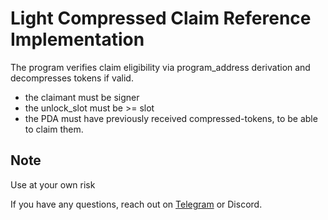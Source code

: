 # Light Compressed Claim Reference Implementation

The program verifies claim eligibility via program_address derivation and decompresses tokens if valid.

- the claimant must be signer
- the unlock_slot must be >= slot
- the PDA must have previously received compressed-tokens, to be able to claim them.

## Note
Use at your own risk

If you have any questions, reach out on [Telegram](https://t.me/swen_light) or Discord.
